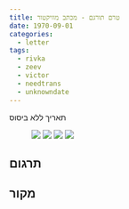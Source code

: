 ```yaml
---
title: טרם תורגם - מכתב מוויקטור
date: 1970-09-01
categories:
  - letter
tags:
  - rivka
  - zeev
  - victor
  - needtrans
  - unknowndate
---
```


תאריך ללא ביסוס

<figure class="half">
    <a  href="/pupko-papers/assets/images/1970-09-01-victor-1.jpg">
    <img src="/pupko-papers/assets/images/1970-09-01-victor-1.jpg"></a>
    <a  href="/pupko-papers/assets/images/1970-09-01-victor-2.jpg">
    <img src="/pupko-papers/assets/images/1970-09-01-victor-2.jpg"></a>
    <a  href="/pupko-papers/assets/images/1970-09-01-victor-3.jpg">
    <img src="/pupko-papers/assets/images/1970-09-01-victor-3.jpg"></a>
    <a  href="/pupko-papers/assets/images/1970-09-01-victor-4.jpg">
    <img src="/pupko-papers/assets/images/1970-09-01-victor-4.jpg"></a>
</figure>

## תרגום

## מקור
